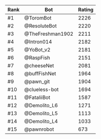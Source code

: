 Rank|Bot|Rating
---|---|---
#1|@ToromBot|2226
#2|@ResoluteBot|2220
#3|@TheFreshman1902|2211
#4|@Intron014|2182
#5|@YoBot_v2|2181
#6|@RaspFish|2151
#7|@cheeseNet|2081
#8|@buffFishNet|1964
#9|@pawn_git|1904
#10|@clueless-bot|1694
#11|@FataliiBot|1587
#12|@Demolito_L6|1271
#13|@Demolito_L5|1113
#14|@Demolito_L4|1033
#15|@pawnrobot|673
